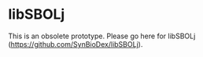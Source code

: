 libSBOLj
========

This is an obsolete prototype.  Please go here for libSBOLj (https://github.com/SynBioDex/libSBOLj).

